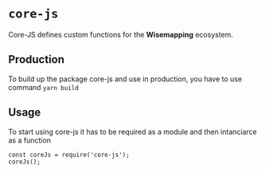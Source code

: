 # `core-js`

Core-JS defines custom functions for the **Wisemapping** ecosystem.

## Production

To build up the package core-js and use in production, you have to use command `yarn build`

## Usage

To start using core-js it has to be required as a module and then intanciarce as a function

```
const coreJs = require('core-js');
coreJs();
```
